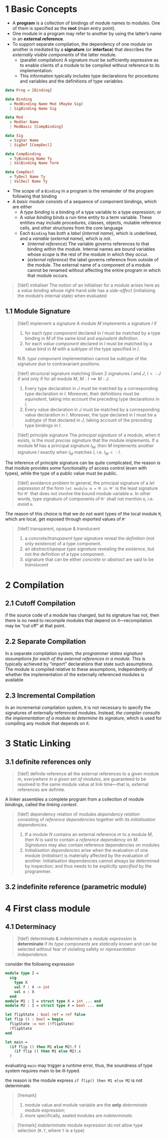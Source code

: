 # 1 Basic Concepts

- A **program** is a collection of bindings of module names to modules. One of them is specified as the **root** (main entry point).
- One module in a program may refer to another by using the latter’s name in an **external reference**.
- To support separate compilation, the dependency of one module on another is mediated by a **signature** (or **interface**) that describes the _externally visible components_ of the latter module. 
  - (parallel compilation) A signature must be sufficiently expressive as to enable clients of a module to be compiled without reference to its implementation. 
  - This information typically includes type declarations for procedures and variables and the definitions of type variables.


```haskell
data Prog = [Binding]

data Binding 
  = ModBinding Name Mod (Maybe Sig) 
  | SigBinding Name Sig

data Mod 
  = ModVar Name
  | ModBasic [CompBinding]

data Sig 
  = SigVar Name 
  | SigDef [CompDecl]

data CompBinding 
  = TyBinding Name Ty
  | ValBinding Name Term

data CompDecl 
  = TyDecl Name Ty
  | ValDecl Name Ty
```

- The scope of a `Binding` in a program is the remainder of the program following that binding
- A _basic module consists_ of a sequence of component bindings, which are either 
  - A _type binding_ is a binding of a type variable to a type expression; or 
  - A _value binding_ binds a run-time entity to a term variable. These entities may include procedures, classes, objects, mutable reference cells, and other structures from the core language
  - Each `Binding` has both a _label_ (_internal name_), which is underlined, and a _variable_ (_external name_), which is not. 
    - (_internal reference_) The variable governs references to that binding within the module. Internal names are bound variables whose scope is the rest of the module in which they occur.
    - (_external reference_) the label governs reference from outside of the module. The external name of a component of a module cannot be renamed without affecting the entire program in which that module occurs.

>[!def] initialiser
> The notion of an initialiser for a module arises here as a _value binding_ whose right-hand side has a _side-effect_ (initialising the module’s internal state) when evaluated

## 1.1 Module Signature

>[!def] implement a signature
> A module $M$ implements a signature $I$ if 
> 1. for each _type component_ declared in $I$ must be matched by a type binding in $M$ of the same kind and _equivalent_ definition.
> 2. for each _value component_ declared in $I$ must be matched by a value bind in $M$ with a _subtype_ of the type specified in $I$.
> 
> N.B. _type component_ implementation cannot be subtype of the signature due to contravariant positions.

>[!def] structural signature matching
> Given 2 signatures $I$ and $J$, $I <: J$ if and only if for all module $M$, $M: I \implies M: J$.
> 1. Every type declaration in $J$ must be matched by a corresponding type declaration in $I$. Moreover, their definitions must be _equivalent_, taking into account the preceding type declarations in $I$.
> 2. Every value declaration in $J$ must be matched by a corresponding value declaration in $I$. Moreover, the type declared in $I$ must be a _subtype_ of that declared in $J$, taking account of the preceding type bindings in $I$.

>[!def] principle signature
> The _principal signature_ of a module, when it exists, is the _most precise signature_ that the module implements. 
> If a module $M$ has a principal signature $I_M$, then $M$ implements another signature $I$ exactly when $I_M$ matches $I$, i.e. $I_M <: I$.

The inference of principle signature can be quite complicated, the reason is that module provides some functionality of access control (even with types), while the type of a public value must be public.

>[!def] avoidance problem
In general, the principal signature of a _let expression_ of the form `let module m = M in M'` is the least signature for `M'` that does not involve the bound module variable `m`. 
In other words, type signature of components of `M'` shall not mention `m`, i.e. _avoid_ `m`. 
>
The reason of this choice is that we do not want types of the local module `M`, which are local, get exposed through exported values of `M'`


>[!def] transparent, opaque & translucent
> 1. a _concrete/transparent type signature_ reveal the _definition_ (not only existence) of a type component. 
> 2. an _abstract/opaque type signature_ revealing the _existence_, but not the definition of a type component.
> 3. signature that can be either _concrete_ or _abstract_ are said to be _translucent_

# 2 Compilation

## 2.1 Cutoff Compilation

if the source code of a module has changed, but its signature has not, then there is no need to recompile modules that depend on it—recompilation may be “cut off” at that point.
## 2.2 Separate Compilation

In a separate compilation system, _the programmer states signature assumptions for each of the external references in a module._ 
This is typically achieved by “import” declarations that state such assumptions. The module is compiled relative to these assumptions, independently of whether the implementation of the externally referenced modules is available
## 2.3 Incremental Compilation

In an incremental compilation system, it is not necessary to specify the signatures of externally referenced modules. 
Instead, _the compiler consults the implementation of a module to determine its signature_, which is used for compiling any module that depends on it.


# 3 Static Linking

## 3.1 definite references only

>[!def] definite reference
> all the external references to a given module $m$, _everywhere in a given set of modules_, are guaranteed to be resolved to the same module value at link time—that is, external references are definite.

A linker assembles a complete program from a collection of module bindings, called the _linking context_.

>[!def] dependency relation of modules
> _dependency relation_ consisting of _reference dependencies_ together with its _initialisation dependencies_.
>
> 1. If a module $N$ contains an external reference $m$ to a module $M$, then $N$ is said to contain a _reference dependency_ on $M$. _Signatures_ may also contain reference dependencies on modules
> 2. _Initialisation dependencies_ arise when the evaluation of one module (_initialiser_) is materially affected by the evaluation of another. Initialisation dependencies cannot always be determined by inspection; and thus needs to be _explicitly specified_ by the programmer.

## 3.2 indefinite reference (parametric module)

# 4 First class module

## 4.1 Determinacy

>[!def] determinate & indeterminate 
> a _module expression_ is **determinate** if its _type components_ are _statically known_ and can be selected without fear of violating safety or _representation independence_.

consider the following expression 
```ocaml
module type I = 
  sig 
    type X  
    val f : X -> int
    val x : X
  end
module M1 : I = struct type X = int ... end
module M2 : I = struct type X = bool ... end

let flipState : bool ref = ref false 
let flip () : bool = begin
  flipState := not (!flipState)
  !flipState
end

let main = 
  (if flip () then M1 else M2).f (
    (if flip () then M1 else M2).x
  )
```

evaluating `main` may trigger a runtime error, thus, the soundness of type system requires main to be ill-typed.

the reason is the module express `if flip() then M1 else M2` is not determinate.

>[!remark]
>1. module value and module variable are the **only** _determinate_ module expression;
>3. more specifically, sealed modules are _indeterminate_.

>[!remark]
>_indeterminate_ module expression do not allow type selection (`M.T`, where `T` is a type)
